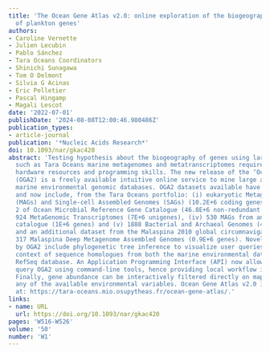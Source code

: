 ```yaml
---
title: 'The Ocean Gene Atlas v2.0: online exploration of the biogeography and phylogeny
  of plankton genes'
authors:
- Caroline Vernette
- Julien Lecubin
- Pablo Sánchez
- Tara Oceans Coordinators
- Shinichi Sunagawa
- Tom O Delmont
- Silvia G Acinas
- Eric Pelletier
- Pascal Hingamp
- Magali Lescot
date: '2022-07-01'
publishDate: '2024-08-08T12:00:46.980486Z'
publication_types:
- article-journal
publication: '*Nucleic Acids Research*'
doi: 10.1093/nar/gkac420
abstract: 'Testing hypothesis about the biogeography of genes using large data resources
  such as Tara Oceans marine metagenomes and metatranscriptomes requires significant
  hardware resources and programming skills. The new release of the ‘Ocean Gene Atlas’
  (OGA2) is a freely available intuitive online service to mine large and complex
  marine environmental genomic databases. OGA2 datasets available have been extended
  and now include, from the Tara Oceans portfolio: (i) eukaryotic Metagenome-Assembled-Genomes
  (MAGs) and Single-cell Assembled Genomes (SAGs) (10.2E+6 coding genes), (ii) version
  2 of Ocean Microbial Reference Gene Catalogue (46.8E+6 non-redundant genes), (iii)
  924 MetaGenomic Transcriptomes (7E+6 unigenes), (iv) 530 MAGs from an Arctic MAG
  catalogue (1E+6 genes) and (v) 1888 Bacterial and Archaeal Genomes (4.5E+6 genes),
  and an additional dataset from the Malaspina 2010 global circumnavigation: (vi)
  317 Malaspina Deep Metagenome Assembled Genomes (0.9E+6 genes). Novel analyses enabled
  by OGA2 include phylogenetic tree inference to visualize user queries within their
  context of sequence homologues from both the marine environmental dataset and the
  RefSeq database. An Application Programming Interface (API) now allows users to
  query OGA2 using command-line tools, hence providing local workflow integration.
  Finally, gene abundance can be interactively filtered directly on map displays using
  any of the available environmental variables. Ocean Gene Atlas v2.0 is freely-available
  at: https://tara-oceans.mio.osupytheas.fr/ocean-gene-atlas/.'
links:
- name: URL
  url: https://doi.org/10.1093/nar/gkac420
pages: 'W516-W526'
volume: '50'
number: 'W1'
---
```

